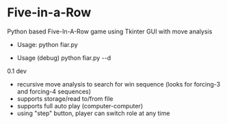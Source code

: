 # Five-in-a-Row
Python based Five-In-A-Row game using Tkinter GUI with move analysis

- Usage:
python fiar.py

- Usage (debug)
python fiar.py --d

0.1 dev
- recursive move analysis to search for win sequence (looks for forcing-3 and forcing-4 sequences)
- supports storage/read to/from file
- supports full auto play (computer-computer)
- using "step" button, player can switch role at any time

